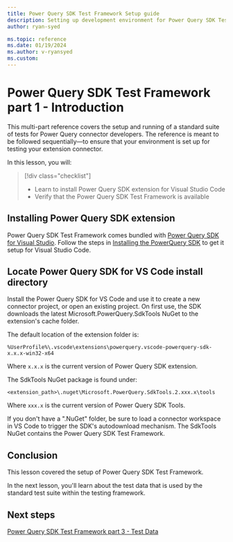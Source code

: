 ```yaml
---
title: Power Query SDK Test Framework Setup guide
description: Setting up development environment for Power Query SDK Test Framework
author: ryan-syed

ms.topic: reference
ms.date: 01/19/2024
ms.author: v-ryansyed
ms.custom:
---
```


# Power Query SDK Test Framework part 1 - Introduction

This multi-part reference covers the setup and running of a standard suite of tests for Power Query connector developers. The reference is meant to be followed sequentially—to ensure that your environment is set up for testing your extension connector.

In this lesson, you will:

> [!div class="checklist"]
>
> * Learn to install Power Query SDK extension for Visual Studio Code
> * Verify that the Power Query SDK Test Framework is available

## Installing Power Query SDK extension

Power Query SDK Test Framework comes bundled with [Power Query SDK for Visual Studio](https://aka.ms/powerquerysdk). Follow the steps in [Installing the PowerQuery SDK](./../install-sdk.md#installing-the-power-query-sdk) to get it setup for Visual Studio Code.

## Locate Power Query SDK for VS Code install directory

Install the Power Query SDK for VS Code and use it to create a new connector project, or open an existing project. On first use, the SDK downloads the latest Microsoft.PowerQuery.SdkTools NuGet to the extension's cache folder.

The default location of the extension folder is:

`%UserProfile%\.vscode\extensions\powerquery.vscode-powerquery-sdk-x.x.x-win32-x64`

Where `x.x.x` is the current version of Power Query SDK extension.

The SdkTools NuGet package is found under:

`<extension_path>\.nuget\Microsoft.PowerQuery.SdkTools.2.xxx.x\tools`

Where `xxx.x` is the current version of Power Query SDK Tools.

If you don't have a ".NuGet" folder, be sure to load a connector workspace in VS Code to trigger the SDK's autodownload mechanism. The SdkTools NuGet contains the Power Query SDK Test Framework.

## Conclusion

This lesson covered the setup of Power Query SDK Test Framework.

In the next lesson, you'll learn about the test data that is used by the standard test suite within the testing framework.

## Next steps

[Power Query SDK Test Framework part 3 - Test Data](./3-data.md)
